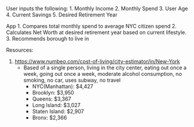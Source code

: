 


User inputs the following:
    1. Monthly Income
    2. Monthly Spend
    3. User Age
    4. Current Savings
    5. Desired Retirement Year


App 
    1. Compares total monthly spend to average NYC citizen spend
    2. Calculates Net Worth at desired retirement year based on current lifestyle.
    3. Recommends borough to live in




Resources:

1. https://www.numbeo.com/cost-of-living/city-estimator/in/New-York
    - Based of a single person, living in the city center, eating out once a week, going out once a week,
    moderate alcohol consumption, no smoking, no car, uses subway, no travel
        - NYC(Manhattan): $4,427
        - Brooklyn: $3,950
        - Queens: $3,367
        - Long Island: $3,027
        - Staten Island: $2,907
        - Bronx: $2,366
     
    